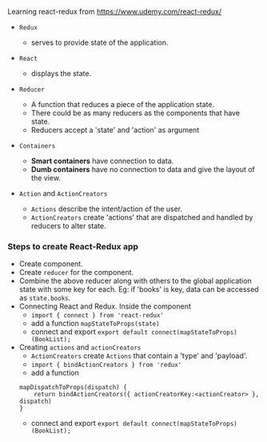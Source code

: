 Learning react-redux from https://www.udemy.com/react-redux/


* `Redux`
	- serves to provide state of the application.

* `React`
	- displays the state.

* `Reducer` 
	- A function that reduces a piece of the application state.
	- There could be as many reducers as the components that have state.
	- Reducers accept a 'state' and 'action' as argument

* `Containers`
	- __Smart containers__ have connection to data.
	- __Dumb containers__ have no connection to data and give the layout of the view.

* `Action` and `ActionCreators`
	- `Actions` describe the intent/action of the user.
	- `ActionCreators` create 'actions' that are dispatched and handled by reducers to alter state.




### Steps to create React-Redux app
* Create component.
* Create `reducer` for the component.
* Combine the above reducer along with others to the global application state with some key for each. 
	Eg: if 'books' is key, data can be accessed as `state.books`.
* Connecting React and Redux. Inside the component
	- `import { connect } from 'react-redux'`
	- add a function `mapStateToProps(state)`
	- connect and export `export default connect(mapStateToProps)(BookList);`
* Creating `actions` and `actionCreators`
	- `ActionCreators` create `Actions` that contain a 'type' and 'payload'.
	- `import { bindActionCreators } from 'redux'`
	- add a function 
	```
	mapDispatchToProps(dispatch) {
		return bindActionCreators({ actionCreatorKey:<actionCreator> }, dispatch)
	}
	```
	- connect and export `export default connect(mapStateToProps)(BookList);`